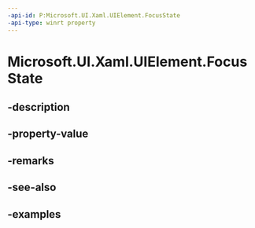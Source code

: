 ```yaml
---
-api-id: P:Microsoft.UI.Xaml.UIElement.FocusState
-api-type: winrt property
---
```


# Microsoft.UI.Xaml.UIElement.FocusState

<!--
public Microsoft.UI.Xaml.FocusState FocusState { get; }
-->


## -description

## -property-value

## -remarks

## -see-also

## -examples


